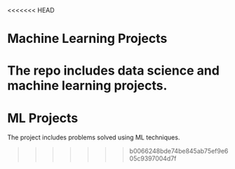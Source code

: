 <<<<<<< HEAD
# Machine Learning Projects

The repo includes data science and machine learning projects. 
=======
# ML Projects
The project includes problems solved using ML techniques.
>>>>>>> b0066248bde74be845ab75ef9e605c9397004d7f

